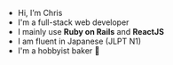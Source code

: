 - Hi, I’m Chris 
- I'm a full-stack web developer
- I mainly use **Ruby on Rails** and **ReactJS**
- I am fluent in Japanese (JLPT N1)
- I'm a hobbyist baker 🍞
